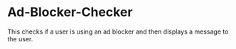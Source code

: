 # Ad-Blocker-Checker
This checks if a user is using an ad blocker and then displays a message to the user.
